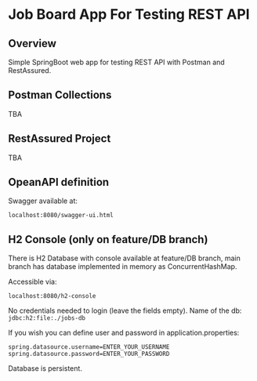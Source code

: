# Job Board App For Testing REST API

## Overview

Simple SpringBoot web app for testing REST API with Postman and RestAssured.

## Postman Collections

TBA

## RestAssured Project

TBA

## OpeanAPI definition

Swagger available at:

`localhost:8080/swagger-ui.html`

## H2 Console (only on feature/DB branch)

There is H2 Database with console available at feature/DB branch, main branch has database implemented in memory as ConcurrentHashMap. 

Accessible via:

`localhost:8080/h2-console`

No credentials needed to login (leave the fields empty).
Name of the db: `jdbc:h2:file:./jobs-db`

If you wish you can define user and password in application.properties:
```
spring.datasource.username=ENTER_YOUR_USERNAME
spring.datasource.password=ENTER_YOUR_PASSWORD
```

Database is persistent.